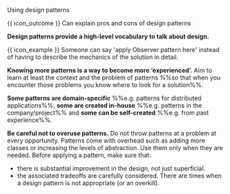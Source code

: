<span id="title">Using design patterns</span>

<span id="prereqs"></span>

<span id="outcomes">{{ icon_outcome }} Can explain pros and cons of design patterns</span>

<div id="body">

**Design patterns provide a high-level vocabulary to talk about design.**

<box>

{{ icon_example }} Someone can say 'apply Observer pattern here' instead of having to describe the mechanics of the solution in detail.

</box>

**Knowing more patterns is a way to become more ‘experienced’.** Aim to learn at least the context and the problem of patterns %%so that when you encounter those problems you know where to look for a solution%%. 

**Some patterns are domain-specific** %%e.g. patterns for distributed applications%%, **some are created in-house** %%e.g. patterns in the company/project%% and **some can be self-created** %%e.g. from past experience%%.

**Be careful not to overuse patterns.** Do not throw patterns at a problem at every opportunity. Patterns come with overhead such as adding more classes or increasing the levels of abstraction. Use them only when they are needed. Before applying a pattern, make sure that:
* there is substantial improvement in  the design, not just superficial.
* the associated tradeoffs are carefully considered. There are times when a design pattern is not appropriate (or an overkill).

</div>

<div id="extras">
</div>
